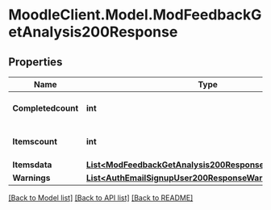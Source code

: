 # MoodleClient.Model.ModFeedbackGetAnalysis200Response

## Properties

Name | Type | Description | Notes
------------ | ------------- | ------------- | -------------
**Completedcount** | **int** | Number of completed submissions. | [default to null]
**Itemscount** | **int** | Number of items (questions). | [default to null]
**Itemsdata** | [**List&lt;ModFeedbackGetAnalysis200ResponseItemsdataInner&gt;**](ModFeedbackGetAnalysis200ResponseItemsdataInner.md) |  | 
**Warnings** | [**List&lt;AuthEmailSignupUser200ResponseWarningsInner&gt;**](AuthEmailSignupUser200ResponseWarningsInner.md) |  | [optional] 

[[Back to Model list]](../README.md#documentation-for-models) [[Back to API list]](../README.md#documentation-for-api-endpoints) [[Back to README]](../README.md)


